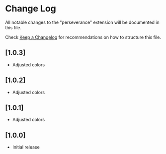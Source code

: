 # Change Log

All notable changes to the "perseverance" extension will be documented in this file.

Check [Keep a Changelog](http://keepachangelog.com/) for recommendations on how to structure this file.

## [1.0.3]

- Adjusted colors

## [1.0.2]

- Adjusted colors

## [1.0.1]

- Adjusted colors

## [1.0.0]

- Initial release
